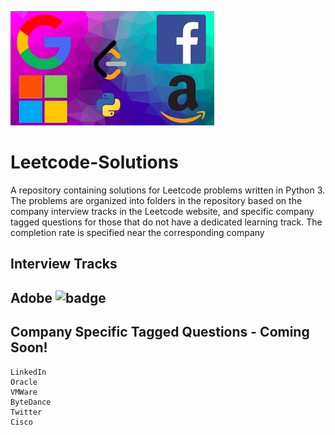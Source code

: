 
![image](image.jpg)

# Leetcode-Solutions
A repository containing solutions for Leetcode problems written in Python 3. The problems are organized into folders in the repository based on the company interview tracks in the Leetcode website, and specific company tagged questions for those that do not have a dedicated learning track. The completion rate is specified near the corresponding company

## Interview Tracks 

## Adobe ![badge](https://img.shields.io/badge/Completed-COLOR.svg)

## Company Specific Tagged Questions - Coming Soon!

```
LinkedIn
Oracle
VMWare
ByteDance
Twitter
Cisco
```
